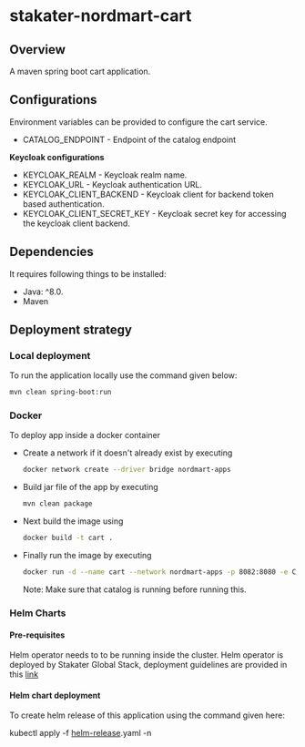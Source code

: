 # stakater-nordmart-cart

## Overview

A maven spring boot cart application.

## Configurations

Environment variables can be provided to configure the cart service.

* CATALOG_ENDPOINT - Endpoint of the catalog endpoint




**Keycloak configurations**
* KEYCLOAK_REALM - Keycloak realm name.
* KEYCLOAK_URL - Keycloak authentication URL.
* KEYCLOAK_CLIENT_BACKEND - Keycloak client for backend token based authentication.
* KEYCLOAK_CLIENT_SECRET_KEY - Keycloak secret key for accessing the keycloak client backend.

## Dependencies

It requires following things to be installed:

* Java: ^8.0.
* Maven

## Deployment strategy

### Local deployment

To run the application locally use the command given below:

```bash
mvn clean spring-boot:run
```

### Docker

To deploy app inside a docker container

* Create a network if it doesn't already exist by executing

  ```bash
  docker network create --driver bridge nordmart-apps
  ```

* Build jar file of the app by executing

  ```bash
  mvn clean package
  ```

* Next build the image using

  ```bash
  docker build -t cart .
  ```

* Finally run the image by executing

  ```bash
  docker run -d --name cart --network nordmart-apps -p 8082:8080 -e CATALOG_ENDPOINT="catalog:8080" cart
  ```

  Note:
  Make sure that catalog is running before running this.

### Helm Charts

#### Pre-requisites

Helm operator needs to to be running inside the cluster. Helm operator is deployed by Stakater Global Stack, deployment guidelines are provided in this [link](https://playbook.stakater.com/content/processes/bootstrapping/deploying-stack-on-azure.html)

#### Helm chart deployment

To create helm release of this application using the command given here:

kubectl apply -f [helm-release](https://github.com/stakater-lab/nordmart-dev-apps/blob/master/releases/cart-helm-release.yaml).yaml -n <namespace-name>
